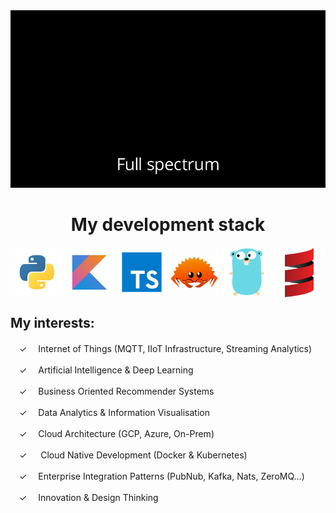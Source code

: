 <div align="center">  
  <a href="https://www2.deloitte.com/be/en/pages/strategy-operations/topics/core-business-operations.html">
  <img src="https://github.com/yarncraft/yarncraft/raw/main/deloitte.gif"/> 
  </a>
  <h1> My development stack </h1>
</div>

<div align="center">  
  <a href="https://www.python.org" target="_blank"><img align="center" alt="Python" height ="80px" src="https://github.com/yarncraft/yarncraft/raw/main/python.svg"></a>
  <a href="https://kotlinlang.org" target="_blank"><img align="center" alt="Kotlin" height ="80px" src="https://github.com/yarncraft/yarncraft/raw/main/kotlin.svg"></a>
  <a href="https://www.typescriptlang.org/" target="_blank"><img align="center" alt="Typescript" height ="80px" src="https://github.com/yarncraft/yarncraft/raw/main/typescript.svg"></a>
  <a href="https://www.rust-lang.org/" target="_blank"><img align="center" alt="Rust" width ="80px" src="https://github.com/yarncraft/yarncraft/raw/main/Rust.svg"></a>
   <a href="https://golang.org/" target="_blank"><img align="center" alt="Golang" height ="80px" src="https://github.com/yarncraft/yarncraft/raw/main/go.svg"></a>
   <a href="https://www.scala-lang.org/" target="_blank"><img align="center" alt="Scala" height ="80px" src="https://github.com/yarncraft/yarncraft/raw/main/scala.svg"></a>

</div>


## My interests:

　✓ 　Internet of Things (MQTT, IIoT Infrastructure, Streaming Analytics)
 
　✓ 　Artificial Intelligence & Deep Learning
 
　✓ 　Business Oriented Recommender Systems
 
　✓ 　Data Analytics & Information Visualisation
 
　✓ 　Cloud Architecture (GCP, Azure, On-Prem)
 
　✓ 　 Cloud Native Development (Docker & Kubernetes)
 
　✓ 　Enterprise Integration Patterns (PubNub, Kafka, Nats, ZeroMQ...)
 
　✓ 　Innovation & Design Thinking
